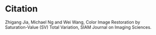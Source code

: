 # Citation
Zhigang Jia, Michael Ng and Wei Wang, Color Image Restoration by Saturation-Value (SV) Total Variation, SIAM Journal on Imaging Sciences.
